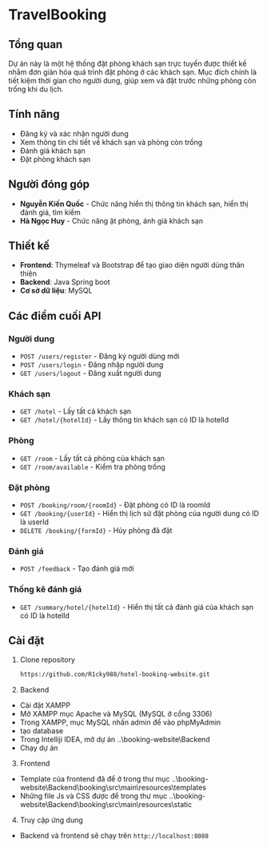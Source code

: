 # TravelBooking

## Tổng quan
Dự án này là một hệ thống đặt phòng khách sạn trực tuyến được thiết kế nhằm đơn giản hóa quá trình đặt phòng ở các khách sạn. Mục đích chính là tiết kiệm thời gian cho người dung, giúp xem và đặt trước những phòng còn trống khi du lịch.

## Tính năng
- Đăng ký và xác nhận người dung
- Xem thông tin chi tiết về khách sạn và phòng còn trống
- Đánh giá khách sạn
- Đặt phòng khách sạn

## Người đóng góp
- **Nguyễn Kiến Quốc** - Chức năng hiển thị thông tin khách sạn, hiển thị đánh giá, tìm kiếm
- **Hà Ngọc Huy** - Chức năng ặt phòng, ánh giá khách sạn

## Thiết kế
- **Frontend**: Thymeleaf và Bootstrap để tạo giao diện người dùng thân thiện
- **Backend**: Java Spring boot 
- **Cơ sở dữ liệu**: MySQL

## Các điểm cuối API
### Người dung
- `POST /users/register` - Đăng ký người dùng mới
- `POST /users/login` - Đăng nhập người dung
- `GET /users/logout` - Đăng xuất người dung
### Khách sạn
- `GET /hotel` - Lấy tất cả khách sạn
- `GET /hotel/{hotelId}` - Lấy thông tin khách sạn có ID là hotelId
### Phòng
- `GET /room` - Lấy tất cả phòng của khách sạn
- `GET /room/available` - Kiểm tra phòng trống
### Đặt phòng
- `POST /booking/room/{roomId}` - Đặt phòng có ID là roomId
- `GET /booking/{userId}` - Hiển thị lịch sử đặt phòng của người dung có ID là userId
- `DELETE /booking/{formId}` - Hủy phòng đã đặt	
### Đánh giá
- `POST /feedback` - Tạo đánh giá mới
### Thống kê đánh giá
- `GET /summary/hotel/{hotelId}` - Hiển thị tất cả đánh giá của khách sạn có ID là hotelId
## Cài đặt
1. Clone repository
    ```bash
    https://github.com/R1cky988/hotel-booking-website.git
    ```
2. Backend
- Cài đặt XAMPP
- Mở XAMPP mục Apache và MySQL (MySQL ở cổng 3306)
- Trong XAMPP, mục MySQL nhấn admin để vào phpMyAdmin
- tạo database
- Trong Intelliji IDEA, mở dự án ..\booking-website\Backend
- Chạy dự án
3. Frontend
- Template của frontend đã để ở trong thư mục ..\booking-website\Backend\booking\src\main\resources\templates
- Những file Js và CSS được để trong thư mục ..\booking-website\Backend\booking\src\main\resources\static
4. Truy cập ứng dung
- Backend và frontend sẽ chạy trên `http://localhost:8088`




